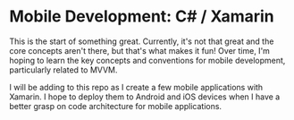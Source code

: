 # Mobile Development: C# / Xamarin

This is the start of something great. Currently, it's not that great and the core concepts aren't there, but that's what makes it fun! Over time, I'm hoping to learn the key concepts and conventions for mobile development, particularly related to MVVM.

I will be adding to this repo as I create a few mobile applications with Xamarin. I hope to deploy them to Android and iOS devices when I have a better grasp on code architecture for mobile applications.
